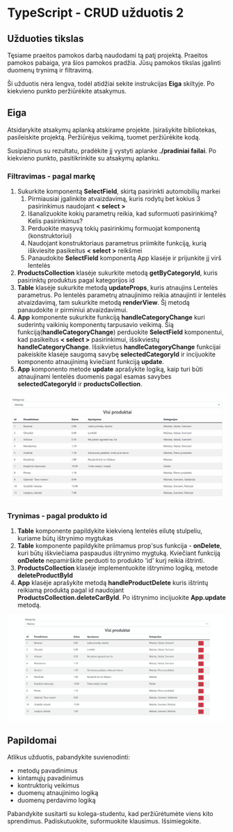 # TypeScript - CRUD užduotis 2

## Užduoties tikslas

Tęsiame praeitos pamokos darbą naudodami tą patį projektą. Praeitos pamokos pabaiga, yra šios pamokos pradžia.
Jūsų pamokos tikslas įgalinti duomenų trynimą ir filtravimą.

Ši užduotis nėra lengva, todėl atidžiai sekite instrukcijas __Eiga__ skiltyje. Po kiekvieno punkto peržiūrėkite atsakymus. 

## Eiga

Atsidarykite atsakymų aplanką atskirame projekte. Įsirašykite bibliotekas, pasileiskite projektą.
Peržiūrėjus veikimą, tuomet peržiūrėkite kodą.

Susipažinus su rezultatu, pradėkite jį vystyti aplanke __./pradiniai failai__.
Po kiekvieno punkto, pasitikrinkite su atsakymų aplanku.

### Filtravimas - pagal markę
1. Sukurkite komponentą __SelectField__, skirtą pasirinkti automobilių markei
   1. Pirmiausiai įgalinkite atvaizdavimą, kuris rodytų bet kokius 3 pasirinkimus naudojant __&lt; select &gt;__
   2. Išanalizuokite kokių parametrų reikia, kad suformuoti pasirinkimą? Kelis pasirinkimus?
   3. Perduokite masyvą tokių pasirinkimų formuojat komponentą (konstruktoriui)
   4. Naudojant konstruktoriaus parametrus priimkite funkciją, kurią iškviesite pasikeitus __&lt; select &gt;__ reikšmei
   5. Panaudokite __SelectField__ komponentą App klasėje ir prijunkite jį virš lentelės
2. __ProductsCollection__ klasėje sukurkite metodą __getByCategoryId__, kuris pasirinktų produktus pagal kategorijos id
3. __Table__ klasėje sukurkite metodą __updateProps__, kuris atnaujins Lentelės parametrus. Po lentelės parametrų atnaujinimo reikia atnaujinti ir lentelės atvaizdavimą, tam sukurkite metodą __renderView__. Šį metodą panaudokite ir pirminiui atvaizdavimui.
4. __App__ komponente sukurkite funkciją __handleCategoryChange__ kuri suderintų vaikinių komponentų tarpusavio veikimą. Šią funkciją(__handleCategoryChange__) perduokite __SelectField__ komponentui, kad pasikeitus  __&lt; select &gt;__  pasirinkimui, išsikviestų __handleCategoryChange__. Išsikvietus __handleCategoryChange__ funkcijai pakeiskite klasėje saugomą savybę __selectedCategoryId__ ir incijuokite komponento atnaujinimą kviečiant funkciją __update__.
5. __App__ komponento metode __update__ aprašykite logiką, kaip turi būti atnaujinami lentelės duomenis pagal esamas savybes __selectedCategoryId__ ir __productsCollection__.

![](./filter-example.gif)

### Trynimas - pagal produkto id
1. __Table__ komponente papildykite kiekvieną lentelės eilutę stulpeliu, kuriame būtų ištrynimo mygtukas
2. __Table__ komponente papildykite priimamus prop'sus funkcija - __onDelete__, kuri būtų iškviečiama paspaudus ištrynimo mygtuką. Kviečiant funkciją __onDelete__ nepamirškite perduoti to produkto 'id' kurį reikia ištrinti.
3. __ProductsCollection__ klasėje implementuokite ištrynimo logiką, metode __deleteProductById__
4. __App__ klasėje aprašykite metodą __handleProductDelete__ kuris ištrintų reikiamą produktą pagal id naudojant __ProductsCollection.deleteCarById__. Po ištrynimo incijuokite __App.update__ metodą.

![](./delete-example.gif)

## Papildomai

Atlikus užduotis, pabandykite suvienodinti:
  * metodų pavadinimus
  * kintamųjų pavadinimus
  * kontruktorių veikimus
  * duomenų atnaujinimo logiką
  * duomenų perdavimo logiką
  
Pabandykite susitarti su kolega-studentu, kad peržiūrėtumėte viens kito sprendimus. 
Padiskutuokite, suformuokite klausimus. Išsimiegokite.
